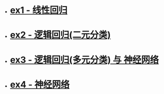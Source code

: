- # [ex1 - 线性回归](https://github.com/MeiMeng/ML-AndrewNG/blob/master/ML_ex1/ex1_%E7%BA%BF%E6%80%A7%E5%9B%9E%E5%BD%92.md)
- # [ex2 - 逻辑回归(二元分类)](https://github.com/MeiMeng/ML-AndrewNG/blob/master/ML_ex2/ex2_Logistic%E4%BA%8C%E5%85%83%E5%9B%9E%E5%BD%92.md)
- # [ex3 - 逻辑回归(多元分类) 与 神经网络](https://github.com/MeiMeng/ML-AndrewNG/blob/master/ML_ex3/ex3_Logistic%E5%A4%9A%E5%85%83%E5%9B%9E%E5%BD%92-%E7%A5%9E%E7%BB%8F%E7%BD%91%E7%BB%9C.md)
- # [ex4 - 神经网络](https://github.com/MeiMeng/ML-AndrewNG/blob/master/ML_ex4/ex4_%E7%A5%9E%E7%BB%8F%E7%BD%91%E7%BB%9C.md)







